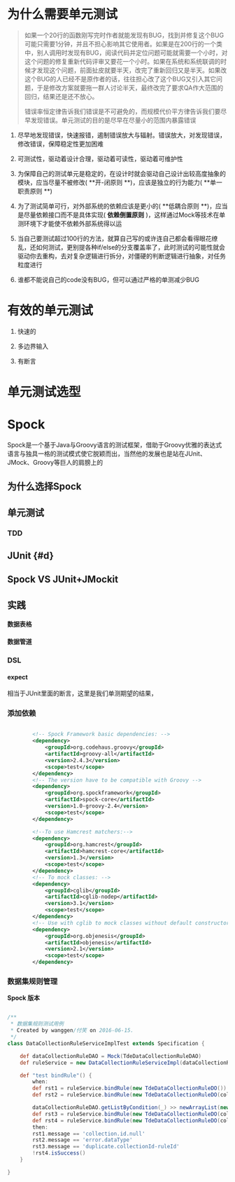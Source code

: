 # 为什么需要单元测试

> 如果一个20行的函数刚写完时作者就能发现有BUG，找到并修复这个BUG可能只需要1分钟，并且不担心影响其它使用者。如果是在200行的一个类中，别人调用时发现有BUG，阅读代码并定位问题可能就需要一个小时，对这个问题的修复重新代码评审又要花一个小时。如果在系统和系统联调的时候才发现这个问题，前面扯皮就要半天，改完了重新回归又是半天。如果改这个BUG的人已经不是原作者的话，往往担心改了这个BUG又引入其它问题，于是修改方案就要拖一群人讨论半天，最终改完了要求QA作大范围的回归，结果还是还不放心。
> 
> 错误率恒定律告诉我们错误是不可避免的，而规模代价平方律告诉我们要尽早发现错误。单元测试的目的是尽早在尽量小的范围内暴露错误

1. 尽早地发现错误，快速报错，遏制错误放大与辐射。错误放大，对发现错误，修改错误，保障稳定性更加困难

2. 可测试性，驱动着设计合理，驱动着可读性，驱动着可维护性

  1. 为保障自己的测试单元是稳定的，在设计时就会驱动自己设计出较高度抽象的模块，应当尽量不被修改\( **开-闭原则 **\)，应该是独立的行为能力\( **单一职责原则 **\)

  2. 为了测试简单可行，对外部系统的依赖应该是更小的\( **低耦合原则 **\)，应当是尽量依赖接口而不是具体实现\( **依赖倒置原则** \)，这样通过Mock等技术在单测环境下才能使不依赖外部系统得以运

  3. 当自己要测试超过100行的方法，就算自己写的或许连自己都会看得眼花缭乱，还如何测试，更别提各种if\/else的分支覆盖率了，此时测试的可能性就会驱动你去重构，去对复杂逻辑进行拆分，对僵硬的判断逻辑进行抽象，对任务粒度进行


1. 谁都不能说自己的code没有BUG，但可以通过严格的单测减少BUG

# 有效的单元测试

1. 快速的

2. 多边界输入

3. 有断言


# 单元测试选型

# Spock

Spock是一个基于Java与Groovy语言的测试框架，借助于Groovy优雅的表达式语言与独具一格的测试模式使它脱颖而出，当然他的发展也是站在JUnit、JMock、Groovy等巨人的肩膀上的

## 为什么选择Spock

## 单元测试

### TDD

## JUnit {#d}

## Spock VS JUnit+JMockit

## 实践

#### 数据表格

#### 数据管道

### DSL

#### expect

相当于JUnit里面的断言，这里是我们单测期望的结果，

### 添加依赖

```xml

        <!-- Spock Framework basic dependencies: -->
        <dependency>
            <groupId>org.codehaus.groovy</groupId>
            <artifactId>groovy-all</artifactId>
            <version>2.4.3</version>
            <scope>test</scope>
        </dependency>
        <!-- The version have to be compatible with Groovy -->
        <dependency>
            <groupId>org.spockframework</groupId>
            <artifactId>spock-core</artifactId>
            <version>1.0-groovy-2.4</version>
            <scope>test</scope>
        </dependency>

        <!--To use Hamcrest matchers:-->
        <dependency>
            <groupId>org.hamcrest</groupId>
            <artifactId>hamcrest-core</artifactId>
            <version>1.3</version>
            <scope>test</scope>
        </dependency>
        <!-- To mock classes: -->
        <dependency>
            <groupId>cglib</groupId>
            <artifactId>cglib-nodep</artifactId>
            <version>3.1</version>
            <scope>test</scope>
        </dependency>
        <!-- Use with cglib to mock classes without default constructor: -->
        <dependency>
            <groupId>org.objenesis</groupId>
            <artifactId>objenesis</artifactId>
            <version>2.1</version>
            <scope>test</scope>
        </dependency>
```

### 数据集规则管理

**Spock 版本**

```groovy

/**
 * 数据集规则测试用例
 * Created by wanggen/付笑 on 2016-06-15.
 */
class DataCollectionRuleServiceImplTest extends Specification {

    def dataCollectionRuleDAO = Mock(TdeDataCollectionRuleDAO)
    def ruleService = new DataCollectionRuleServiceImpl(dataCollectionRuleDAO: dataCollectionRuleDAO)

    def "test bindRule"() {
        when:
        def rst1 = ruleService.bindRule(new TdeDataCollectionRuleDO())
        def rst2 = ruleService.bindRule(new TdeDataCollectionRuleDO(collectionId: 1, ruleId: 1))

        dataCollectionRuleDAO.getListByCondition(_) >> newArrayList(new TdeDataCollectionRuleDO()) >> newArrayList()
        def rst3 = ruleService.bindRule(new TdeDataCollectionRuleDO(collectionId: 1, ruleId: 1, dataType: 1))
        def rst4 = ruleService.bindRule(new TdeDataCollectionRuleDO(collectionId: 1, ruleId: 2, dataType: 1))
        then:
        rst1.message == 'collection.id.null'
        rst2.message == 'error.dataType'
        rst3.message == 'duplicate.collectionId-ruleId'
        !rst4.isSuccess()
    }

}
```

